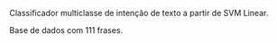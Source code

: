Classificador multiclasse de intenção de texto a partir de SVM Linear. 

Base de dados com 111 frases.
